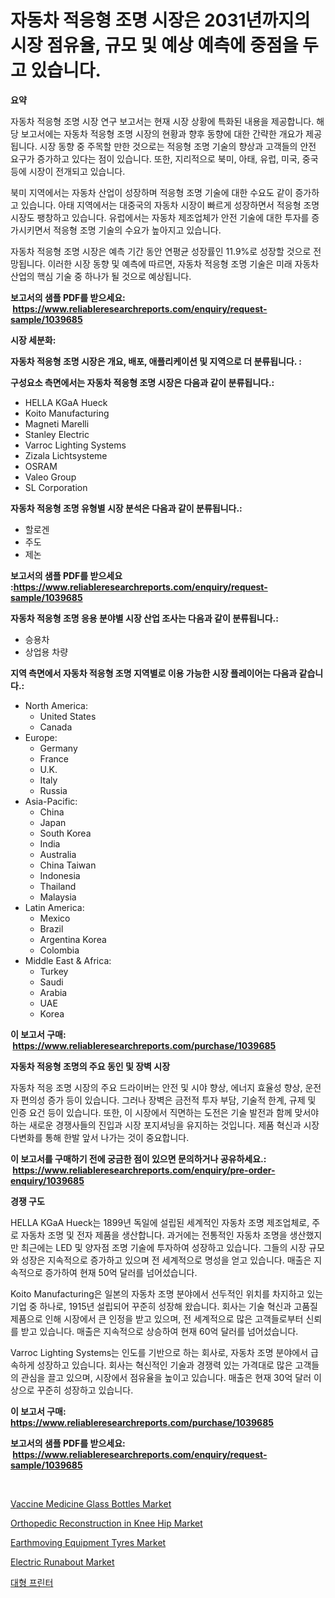 <p><h1>자동차 적응형 조명 시장은 2031년까지의 시장 점유율, 규모 및 예상 예측에 중점을 두고 있습니다.</h1></p><p><strong>요약</strong></p>
<p><p>자동차 적응형 조명 시장 연구 보고서는 현재 시장 상황에 특화된 내용을 제공합니다. 해당 보고서에는 자동차 적응형 조명 시장의 현황과 향후 동향에 대한 간략한 개요가 제공됩니다. 시장 동향 중 주목할 만한 것으로는 적응형 조명 기술의 향상과 고객들의 안전 요구가 증가하고 있다는 점이 있습니다. 또한, 지리적으로 북미, 아태, 유럽, 미국, 중국 등에 시장이 전개되고 있습니다.</p><p>북미 지역에서는 자동차 산업이 성장하며 적응형 조명 기술에 대한 수요도 같이 증가하고 있습니다. 아태 지역에서는 대중국의 자동차 시장이 빠르게 성장하면서 적응형 조명 시장도 팽창하고 있습니다. 유럽에서는 자동차 제조업체가 안전 기술에 대한 투자를 증가시키면서 적응형 조명 기술의 수요가 높아지고 있습니다.</p><p>자동차 적응형 조명 시장은 예측 기간 동안 연평균 성장률인 11.9%로 성장할 것으로 전망됩니다. 이러한 시장 동향 및 예측에 따르면, 자동차 적응형 조명 기술은 미래 자동차 산업의 핵심 기술 중 하나가 될 것으로 예상됩니다.</p></p>
<p><strong>보고서의 샘플 PDF를 받으세요: &nbsp;<a href="https://www.reliableresearchreports.com/enquiry/request-sample/1039685">https://www.reliableresearchreports.com/enquiry/request-sample/1039685</a></strong></p>
<p><strong>시장 세분화:</strong></p>
<p><strong> 자동차 적응형 조명 시장은 개요, 배포, 애플리케이션 및 지역으로 더 분류됩니다. :</strong></p>
<p><strong>구성요소 측면에서는 자동차 적응형 조명 시장은 다음과 같이 분류됩니다.:</strong></p>
<p><ul><li>HELLA KGaA Hueck</li><li>Koito Manufacturing</li><li>Magneti Marelli</li><li>Stanley Electric</li><li>Varroc Lighting Systems</li><li>Zizala Lichtsysteme</li><li>OSRAM</li><li>Valeo Group</li><li>SL Corporation</li></ul></p>
<p><strong> 자동차 적응형 조명 유형별 시장 분석은 다음과 같이 분류됩니다.:</strong></p>
<p><ul><li>할로겐</li><li>주도</li><li>제논</li></ul></p>
<p><strong>보고서의 샘플 PDF를 받으세요 :<a href="https://www.reliableresearchreports.com/enquiry/request-sample/1039685">https://www.reliableresearchreports.com/enquiry/request-sample/1039685</a></strong></p>
<p><strong> 자동차 적응형 조명 응용 분야별 시장 산업 조사는 다음과 같이 분류됩니다.:</strong></p>
<p><ul><li>승용차</li><li>상업용 차량</li></ul></p>
<p><strong>지역 측면에서 자동차 적응형 조명 지역별로 이용 가능한 시장 플레이어는 다음과 같습니다.:</strong></p>
<p><ul>
    <li>
        North America:
        <ul>
            <li>United States</li>
            <li>Canada</li>
        </ul>
    </li>
    <li>
        Europe:
        <ul>
            <li>Germany</li>
            <li>France</li>
            <li>U.K.</li>
            <li>Italy</li>
            <li>Russia</li>
        </ul>
    </li>
    <li>
        Asia-Pacific:
        <ul>
            <li>China</li>
            <li>Japan</li>
            <li>South Korea</li>
            <li>India</li>
            <li>Australia</li>
            <li>China Taiwan</li>
            <li>Indonesia</li>
            <li>Thailand</li>
            <li>Malaysia</li>
        </ul>
    </li>
    <li>
        Latin America:
        <ul>
            <li>Mexico</li>
            <li>Brazil</li>
            <li>Argentina Korea</li>
            <li>Colombia</li>
        </ul>
    </li>
    <li>
        Middle East & Africa:
        <ul>
            <li>Turkey</li>
            <li>Saudi</li>
            <li>Arabia</li>
            <li>UAE</li>
            <li>Korea</li>
        </ul>
    </li>
    </ul></p>
<p><strong>이 보고서 구매: &nbsp;<a href="https://www.reliableresearchreports.com/purchase/1039685">https://www.reliableresearchreports.com/purchase/1039685</a></strong></p>
<p><strong>자동차 적응형 조명의 주요 동인 및 장벽 시장</strong></p>
<p><p>자동차 적응 조명 시장의 주요 드라이버는 안전 및 시야 향상, 에너지 효율성 향상, 운전자 편의성 증가 등이 있습니다. 그러나 장벽은 금전적 투자 부담, 기술적 한계, 규제 및 인증 요건 등이 있습니다. 또한, 이 시장에서 직면하는 도전은 기술 발전과 함께 맞서야 하는 새로운 경쟁사들의 진입과 시장 포지셔닝을 유지하는 것입니다. 제품 혁신과 시장 다변화를 통해 한발 앞서 나가는 것이 중요합니다.</p></p>
<p><strong>이 보고서를 구매하기 전에 궁금한 점이 있으면 문의하거나 공유하세요.: &nbsp;<a href="https://www.reliableresearchreports.com/enquiry/pre-order-enquiry/1039685">https://www.reliableresearchreports.com/enquiry/pre-order-enquiry/1039685</a></strong></p>
<p><strong>경쟁 구도</strong></p>
<p><p>HELLA KGaA Hueck는 1899년 독일에 설립된 세계적인 자동차 조명 제조업체로, 주로 자동차 조명 및 전자 제품을 생산합니다. 과거에는 전통적인 자동차 조명을 생산했지만 최근에는 LED 및 양자점 조명 기술에 투자하여 성장하고 있습니다. 그들의 시장 규모와 성장은 지속적으로 증가하고 있으며 전 세계적으로 명성을 얻고 있습니다. 매출은 지속적으로 증가하여 현재 50억 달러를 넘어섰습니다.</p><p>Koito Manufacturing은 일본의 자동차 조명 분야에서 선두적인 위치를 차지하고 있는 기업 중 하나로, 1915년 설립되어 꾸준히 성장해 왔습니다. 회사는 기술 혁신과 고품질 제품으로 인해 시장에서 큰 인정을 받고 있으며, 전 세계적으로 많은 고객들로부터 신뢰를 받고 있습니다. 매출은 지속적으로 상승하여 현재 60억 달러를 넘어섰습니다.</p><p>Varroc Lighting Systems는 인도를 기반으로 하는 회사로, 자동차 조명 분야에서 급속하게 성장하고 있습니다. 회사는 혁신적인 기술과 경쟁력 있는 가격대로 많은 고객들의 관심을 끌고 있으며, 시장에서 점유율을 높이고 있습니다. 매출은 현재 30억 달러 이상으로 꾸준히 성장하고 있습니다.</p></p>
<p><strong>이 보고서 구매: &nbsp; <a href="https://www.reliableresearchreports.com/purchase/1039685">https://www.reliableresearchreports.com/purchase/1039685</a></strong></p>
<p><strong>보고서의 샘플 PDF를 받으세요: &nbsp;<a href="https://www.reliableresearchreports.com/enquiry/request-sample/1039685">https://www.reliableresearchreports.com/enquiry/request-sample/1039685</a></strong><strong></strong></p>
<p>&nbsp;</p>
<p><p><a href="https://issuu.com/reportprime-2/docs/vaccine-medicine-glass-bottles-mark_76839647a0eafc">Vaccine Medicine Glass Bottles Market</a></p><p><a href="https://issuu.com/reportprime-2/docs/orthopedic-reconstruction-in-knee-hip-market-size-">Orthopedic Reconstruction in Knee Hip Market</a></p><p><a href="https://faithful-glue-af3.notion.site/Insights-into-Earthmoving-Equipment-Tyres-Market-Size-Analysing-Market-Share-Trends-and-Growth-fr-554e51f0ef5b4e3b86078d8421bd5442">Earthmoving Equipment Tyres Market</a></p><p><a href="https://view.publitas.com/reportprime-1/electric-runabout-market-size-growth-and-forecast-from-2024-2031/">Electric Runabout Market</a></p><p><a href="https://github.com/mpodehpw07370073/Market-Research-Report-List-1/blob/main/25444154141.md">대형 프린터</a></p></p>